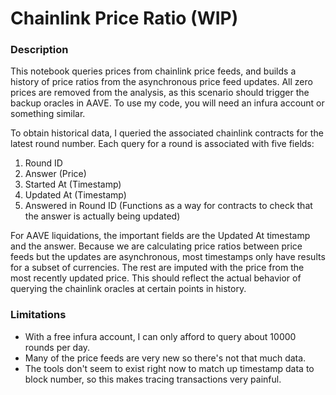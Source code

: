 # Chainlink Price Ratio (WIP)

### Description

This notebook queries prices from chainlink price feeds, and builds a history of price ratios from the asynchronous price feed updates. All zero prices are removed from the analysis, as this scenario should trigger the backup oracles in AAVE. To use my code, you will need an infura account or something similar.

To obtain historical data, I queried the associated chainlink contracts for the latest round number. Each query for a round is associated with five fields:

1. Round ID
2. Answer (Price)
3. Started At (Timestamp)
4. Updated At (Timestamp)
5. Answered in Round ID (Functions as a way for contracts to check that the answer is actually being updated)

For AAVE liquidations, the important fields are the Updated At timestamp and the answer. Because we are calculating price ratios between price feeds but the updates are asynchronous, most timestamps only have results for a subset of currencies. The rest are imputed with the price from the most recently updated price. This should reflect the actual behavior of querying the chainlink oracles at certain points in history. 

### Limitations

* With a free infura account, I can only afford to query about 10000 rounds per day.
* Many of the price feeds are very new so there's not that much data.
* The tools don't seem to exist right now to match up timestamp data to block number, so this makes tracing transactions very painful.
